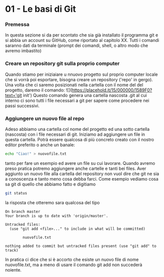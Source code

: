 # 01 - Le basi di Git

### Premessa
In questa sezione si da per scontato che sia già installato il programma git e si abbia un account su GitHub, come riportato al capitolo XX.
Tutti i comandi saranno dati da terminale (prompt dei comandi, shell, o altro modo che avremo imbastito)

### Creare un repository git sulla proprio computer

Quando stiamo per iniziaiare u nnuovo progetto sul proprio computer locale che si vorrà poi esportare, bisogna creare un repository ('repo' in gergo).
Una volta che ci saremo posizionati nella cartella con il nome del del progetto, daremo il comando:
![](https://placehold.it/15/000000/1589F0?text='git init')
Questo comando genera una cartella nascosta .git al cui interno ci sono tutti i file necessari a git per sapere come procedere nei passi successivi.

### Aggiungere un nuovo file al repo

Adeso abbiamo una cartella col nome del progetto ed una sotto cartella (nascosta) con i file necessari di git.
Iniziamo ad aggiungere un file in questa cartella.
Potrà essere qualcosa di più concreto creato con il nostro editor preferito o anche un banale:
```bash
echo "Ciao!" > nuovofile.txt
```
tanto per fare un esempio ed avere un file su cui lavorare.
Quando avremo preso pratica potremo aggiungere anche cartelle e tanti bei files.
Aver aggiunto un nuovo file alla cartella del repository non vuol dire che git ne sia a conoscenza e tanto meno cosa debba farci.
Come esempio vediamo cosa sa git di quello che abbiamo fatto e digitiamo
```bash
git status
```
la risposta che otteremo sara qualcosa del tipo

```console
On branch master
Your branch is up to date with 'origin/master'.

Untracked files:
  (use "git add <file>..." to include in what will be committed)

        nuovofile.txt

nothing added to commit but untracked files present (use "git add" to track)

```

In pratica ci dice che si è accorto che esiste un nuovo file di nome nuovofile.txt, ma a meno di usare il comando git add non succederà noiente.
